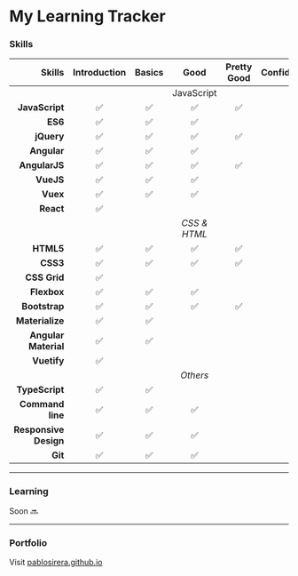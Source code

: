 # My Learning Tracker

### Skills

|Skills| Introduction | Basics | Good | Pretty Good | Confident | Awesome |
|-:|:-:|:-:|:-:|:-:|:-:|:-:|
||||JavaScript|
|**JavaScript**|✅|✅|✅|✅|
|**ES6**|✅|✅|✅|
|**jQuery**|✅|✅|✅|✅|
|**Angular**|✅|✅|✅|
|**AngularJS**|✅|✅|✅|✅|
|**VueJS**|✅|✅|✅|
|**Vuex**|✅|✅|✅|
|**React**|✅|
||||*CSS & HTML*|
|**HTML5**|✅|✅|✅|✅|
|**CSS3**|✅|✅|✅|✅|
|**CSS Grid**|✅|
|**Flexbox**|✅|✅|✅|
|**Bootstrap**|✅|✅|✅|✅|
|**Materialize**|✅|✅|
|**Angular Material**|✅|✅|
|**Vuetify**|✅|
||||*Others*|
|**TypeScript**|✅|✅|
|**Command line**|✅|✅|✅|
|**Responsive Design**|✅|✅|✅|
|**Git**|✅|✅|✅|

---


### Learning

Soon 🔜
<!-- | Status | Course | Tutor |
|:-:|:-|:-:| -->

---


### Portfolio
Visit [pablosirera.github.io](https://pablosirera.github.io/)